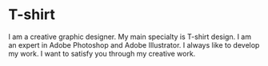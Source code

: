 # T-shirt
I am a creative graphic designer. My main specialty is T-shirt design. I am an expert in Adobe Photoshop and Adobe Illustrator. I always like to develop my work. I want to satisfy you through my creative work.
